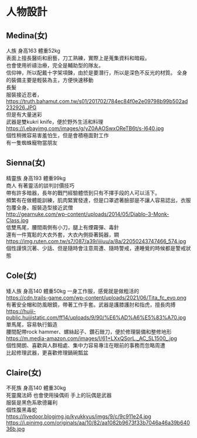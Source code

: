 # 人物設計

## Medina(女)
人族 身高163 體重52kg  
表面上擅長醫術和廚藝，刀工熟練，實際上是蒐集資料和暗殺。  
也會使用祈禱治療，完全是輔助型的隊友。  
信仰神，所以配戴十字架項鍊，由於是要潛行，所以是深色不反光的材質。
全身的裝備主要是輕裝為主，方便快速移動  
長髮  
服裝接近忍者，
https://truth.bahamut.com.tw/s01/201702/784ec84f0e2e09798b99b502ad232926.JPG  
但是有大量迷彩  
武器是雙kukri knife，便於野外生活和料理  
https://i.ebayimg.com/images/g/yZ0AAOSwxOReTB6t/s-l640.jpg  
個性稍微容易害羞怕生，但是會積極面對工作  
有一隻蜘蛛寵物當朋友  

## Sienna(女)
精靈族 身高193 體重99kg  
商人 有著靈活的談判討價技巧   
帶有許多暗器，長年的戰鬥經驗體悟到只有不擇手段的人可以活下。  
頻繁有在做體能訓練，肌肉緊實發達，但是口罩遮著臉部是不讓人容易認出，衣服包覆全身。服裝造型接近武僧  
http://gearnuke.com/wp-content/uploads/2014/05/Diablo-3-Monk-Class.jpg  
低雙馬尾，腰間兩側有小刀，腿上有煙霧彈、毒針  
還有一件寬鬆的大衣外套，大衣內側掛著鈍器，鐧  
https://img.ruten.com.tw/s7/087/a39/iiiiuu/a/8a/22050243747466_574.jpg  
個性謹慎沉著、少話、但是隨時會注意周遭、隨時警戒，連睡覺的時候都是警戒狀態

## Cole(女)
矮人族 身高140 體重50kg
一身工作服，感覺就是做粗活的  
https://cdn.trails-game.com/wp-content/uploads/2021/06/Tita_fc_evo.png  
有著安全帽和防風眼鏡，帶著工作手套。武器是護膝護肘和指虎，擅長肉搏  
https://huiji-public.huijistatic.com/ff14/uploads/9/90/%E6%AD%A6%E5%83%A70.jpg  
單馬尾，容易執行鍛造  
腰間配帶rock hammer、螺絲起子、鑽石銼刀，便於修理裝備和整修地形  
https://m.media-amazon.com/images/I/61+LXxQSorL._AC_SL1500_.jpg  
個性開朗、喜歡與人群相處、集中力容易專注在眼前的事務而忽略周遭  
比起修理武器，更喜歡修理鍋碗瓢盆  


## Claire(女)
不死族 身高140 體重30kg  
死靈魔法師 也會使用操偶術 手上的玩偶是武器  
服裝是黑色系歌德羅利  
個性腹黑毒蛇  
https://livedoor.blogimg.jp/kyukkyus/imgs/9/c/9c911e24.jpg  
https://i.pinimg.com/originals/aa/10/82/aa1082b9673f33b7046a46a39b64036b.jpg  
